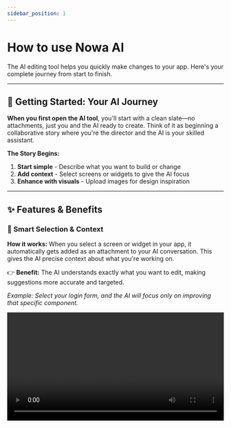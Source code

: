 ```yaml
---
sidebar_position: 1
---
```


# How to use Nowa AI

The AI editing tool helps you quickly make changes to your app. Here's your complete journey from start to finish.

---

## 🚀 Getting Started: Your AI Journey

**When you first open the AI tool**, you'll start with a clean slate—no attachments, just you and the AI ready to create. Think of it as beginning a collaborative story where you're the director and the AI is your skilled assistant.

**The Story Begins:**
1. **Start simple** - Describe what you want to build or change
2. **Add context** - Select screens or widgets to give the AI focus
3. **Enhance with visuals** - Upload images for design inspiration

---

## ✨ Features & Benefits

### 🎯 Smart Selection & Context

**How it works:** When you select a screen or widget in your app, it automatically gets added as an attachment to your AI conversation. This gives the AI precise context about what you're working on.

👉 **Benefit:** The AI understands exactly what you want to edit, making suggestions more accurate and targeted.

*Example: Select your login form, and the AI will focus only on improving that specific component.*

<video src="/videos/ai/target.webm" controls width="100%" />

---

### 🖼️ Apply Changes Everywhere

Tell the AI what you'd like to edit, and it can apply changes directly to an entire screen or to individual widgets across your app.

👉 **Benefit:** Saves you time by applying consistent edits everywhere at once.

*Example: Change all button colors to blue in seconds, maintaining design consistency.*

<video src="/videos/ai/attach.webm" controls width="100%" />

---

### 📎 Attach Images for Inspiration

**Multiple ways to add visual context:**
- **Upload from your device** - Add screenshots, mockups, or design references
- **Use your app files** - Access images already in your project
- **Convert UI to images** - Turn your existing screens into reference images

👉 **Benefit:** Provides visual clarity to help the AI match your exact style and vision.

*Example: Upload a Pinterest design and ask the AI to recreate that aesthetic in your app.*

<video src="/videos/ai/images.mp4" controls width="100%" />

---

### 🔄 Safe Experimentation

If you don't like what the AI generated, you can easily undo and go back to the previous version.

👉 **Benefit:** Lets you experiment boldly without risk—try wild ideas knowing you can always revert.

*Example: Test a completely new layout—if it doesn't work, roll back instantly and try something else.*

<video src="/videos/ai/revert.mp4" controls width="100%" />

---

### 🆕 Fresh Starts

Begin a new chat session to explore different ideas without carrying over previous conversation context.

👉 **Benefit:** Gives you a clean slate for entirely new creative directions.

*Example: Start fresh to redesign your profile page after finishing work on the home screen.*

<video src="/videos/ai/newchat.webm" controls width="100%" />

---

## 💡 Pro Tips for Better Results

**Building Your Story:**
- Start broad, then get specific as you add attachments
- Use natural language—describe what you want like you're talking to a designer
- Combine selections with images for the most powerful context
- Don't hesitate to iterate—the AI learns from your feedback

**Attachment Strategy:**
- Select specific widgets when you want focused changes
- Choose entire screens for broader redesigns
- Upload reference images to communicate visual goals
- Use project files to maintain consistency with existing assets

---

✅ With these features working together, AI editing becomes your **intelligent, context-aware creative partner** for building and improving your app efficiently and safely.